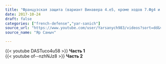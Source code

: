 ```yaml
---
title: "Французская защита (вариант Винавера 4.е5, кроме ходов 7.Фg4 и 7.h4)"
date: 2017-10-24
draft: false
categories: ["french-defense","yar-sanich"]
source_url: "https://www.youtube.com/user/Yarsanych983/videos?sort=dd&view=0&flow=grid"
source_name: "Яр Саныч"

---
```


<!--more-->
<div class="container">
  <div class="row">
    <div class="col-6">
      {{< youtube DASTuco4u58 >}}
      <strong>Часть 1</strong>
    </div>
    <div class="col-6">
      {{< youtube of--nzhNJz8 >}}
      <strong>Часть 2</strong>
    </div>
  </div>
</div>
